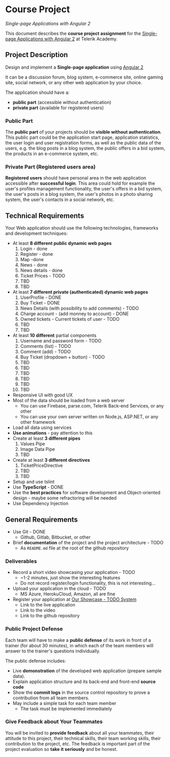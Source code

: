 # Course Project
_Single-page Applications with Angular 2_

This document describes the **course project assignment** for the [Single-page Applications with Angular 2](telerikacademy.com/courses/courses/Details/391) at Telerik Academy.

## Project Description

Design and implement a **Single-page application** using [Angular 2](https://angular.io/)

It can be a discussion forum, blog system, e-commerce site, online gaming site, social network, or any other web application by your choice.

The application should have a:

- **public part** (accessible without authentication)
- **private part** (available for registered users)

### Public Part

The **public part** of your projects should be **visible without authentication**.
This public part could be the application start page, application statistics, the user login and user registration forms, as well as the public data of the users, e.g. the blog posts in a blog system, the public offers in a bid system, the products in an e-commerce system, etc.

### Private Part (Registered users area)

**Registered users** should have personal area in the web application accessible after **successful login**.
This area could hold for example the user's profiles management functionality, the user's offers in a bid system, the user's posts in a blog system, the user's photos in a photo sharing system, the user's contacts in a social network, etc.

## Technical Requirements

Your Web application should use the following technologies, frameworks and development techniques:

- At least **8 different public dynamic web pages**
  1. Login - done
  2. Register - done
  3. Map -done
  4. News - done
  5. News details - done
  6. Ticket Prices - TODO
  7. TBD
  8. TBD
- At least **7 different private (authenticated) dynamic web pages**
  1. UserProfile - DONE
  2. Buy Ticket - DONE
  3. News Details (with possibility to add comments) - TODO
  4. Charge account - (add monney to account) - DONE
  5. Owned tickets - Current tickets of user - TODO
  6. TBD
  7. TBD
- At least **10 different** partial components
  1. Username and password form - TODO
  2. Comments (list) - TODO
  3. Comment (add) - TODO
  4. Buy Ticket (dropdown + button) - TODO
  5. TBD
  6. TBD
  7. TBD
  8. TBD
  9. TBD
  10. TBD
- Responsive UI with good UX
- Most of the data should be loaded from a web server
  - You can use Firebase, parse.com, Telerik Back-end Services, or any other
  - You can use your own server written on Node.js, ASP.NET, or any other framework
- Load all data using services
- **Use animations** - pay attention to this
- Create at least **3 different pipes**
  1. Values Pipe
  2. Image Data Pipe
  3. TBD
- Create at least **3 different directives**
  1. TicketPriceDirective
  2. TBD
  3. TBD
- Setup and use tslint
- Use **TypeScript** - DONE
- Use the **best practices** for software development and Object-oriented design - maybe some refractoring will be needed
- Use Dependency Injection

##  General Requirements

- Use Git - DONE
  - Github, Gitlab, Bitbucket, or other
- Brief **documentation** of the project and the project architecture - TODO
  - As `README.md` file at the root of the github repository

### Deliverables

- Record a short video showcasing your application - TODO
  - ~1-2 minutes, just show the interesting features
  - Do not record register/login functionality, this is not interesting...
- Upload your application in the cloud - TODO
  - MS Azure, HerokuCloud, Amazon, all are fine
- Register your application at [Our Showcase - TODO System](http://best.telerikacademy.com)
  - Link to the live application
  - Link to the video
  - Link to the github repository

### Public Project Defense

Each team will have to make a **public defense** of its work in front of a trainer (for about 30 minutes), in which each of the team members will answer to the trainer's questions individually.

The public defense includes:

- Live **demonstration** of the developed web application (prepare sample data).
- Explain application structure and its back-end and front-end **source code**
- Show the **commit logs** in the source control repository to prove a contribution from all team members.
- May include a simple task for each team member
  - The task must be implemented immediately

### Give Feedback about Your Teammates

You will be invited to **provide feedback** about all your teammates, their attitude to this project, their technical skills, their team working skills, their contribution to the project, etc.
The feedback is important part of the project evaluation so **take it seriously** and be honest.

